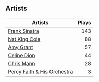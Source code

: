 ## Artists
Artists | Plays 
----- | -----: 
[Frank Sinatra](/artists/frank-sinatra-739) | 143
[Nat King Cole](/artists/nat-king-cole-3428) | 88
[Amy Grant](/artists/amy-grant-3053) | 57
[Celine Dion](/artists/celine-dion-39068) | 44
[Chris Mann](/artists/chris-mann-218333) | 28
[Percy Faith & His Orchestra](/artists/percy-faith-his-orchestra-20216) | 3

